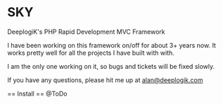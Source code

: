SKY
===

DeeplogiK's PHP Rapid Development MVC Framework

I have been working on this framework on/off for about 3+ years now. 
It works pretty well for all the projects I have built with with.

I am the only one working on it, so bugs and tickets will be fixed slowly.

If you have any questions, please hit me up at alan@deeplogik.com

== Install ==
@ToDo
